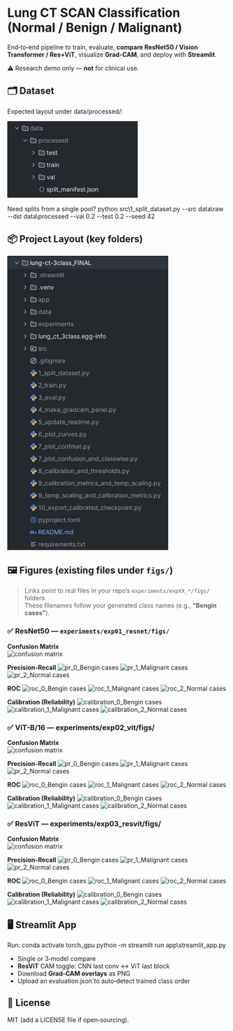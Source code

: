 # Lung CT SCAN Classification (Normal / Benign / Malignant)

End‑to‑end pipeline to train, evaluate, **compare ResNet50 / Vision Transformer / Res+ViT**, visualize **Grad-CAM**, and deploy with **Streamlit**.

 ⚠️ Research demo only — **not** for clinical use.

## 🗂️ Dataset

Expected layout under data/processed/:

![](data.png)

Need splits from a single pool?
python src\1_split_dataset.py --src data\raw --dst data\processed --val 0.2 --test 0.2 --seed 42


## 📦 Project Layout (key folders)
![](folder.png)


## 🖼️ Figures (existing files under `figs/`)

> Links point to real files in your repo’s `experiments/expXX_*/figs/` folders.  
> These filenames follow your generated class names (e.g., **“Bengin cases”**).

### ✅ ResNet50 — `experiments/exp01_resnet/figs/`

**Confusion Matrix**  
![confusion matrix](experiments/exp01_resnet/figs/confusion_matrix.png)

**Precision-Recall**
![pr_0_Bengin cases](experiments/exp01_resnet/figs/pr_0_Bengin%20cases.png)
![pr_1_Malignant cases](experiments/exp01_resnet/figs/pr_1_Malignant%20cases.png)
![pr_2_Normal cases](experiments/exp01_resnet/figs/pr_2_Normal%20cases.png)

**ROC**
![roc_0_Bengin cases](experiments/exp01_resnet/figs/roc_0_Bengin%20cases.png)
![roc_1_Malignant cases](experiments/exp01_resnet/figs/roc_1_Malignant%20cases.png)
![roc_2_Normal cases](experiments/exp01_resnet/figs/roc_2_Normal%20cases.png)

**Calibration (Reliability)**
![calibration_0_Bengin cases](experiments/exp01_resnet/figs/calibration_0_Bengin%20cases.png)
![calibration_1_Malignant cases](experiments/exp01_resnet/figs/calibration_1_Malignant%20cases.png)
![calibration_2_Normal cases](experiments/exp01_resnet/figs/calibration_2_Normal%20cases.png)


### ✅ ViT-B/16 — experiments/exp02_vit/figs/

**Confusion Matrix**  
![confusion matrix](experiments/exp02_vit/figs/confusion_matrix.png)

**Precision-Recall**
![pr_0_Bengin cases](experiments/exp02_vit/figs/pr_0_Bengin%20cases.png)
![pr_1_Malignant cases](experiments/exp02_vit/figs/pr_1_Malignant%20cases.png)
![pr_2_Normal cases](experiments/exp02_vit/figs/pr_2_Normal%20cases.png)

**ROC**
![roc_0_Bengin cases](experiments/exp02_vit/figs/roc_0_Bengin%20cases.png)
![roc_1_Malignant cases](experiments/exp02_vit/figs/roc_1_Malignant%20cases.png)
![roc_2_Normal cases](experiments/exp02_vit/figs/roc_2_Normal%20cases.png)

**Calibration (Reliability)**
![calibration_0_Bengin cases](experiments/exp02_vit/figs/calibration_0_Bengin%20cases.png)
![calibration_1_Malignant cases](experiments/exp02_vit/figs/calibration_1_Malignant%20cases.png)
![calibration_2_Normal cases](experiments/exp02_vit/figs/calibration_2_Normal%20cases.png)


### ✅ ResViT — experiments/exp03_resvit/figs/

**Confusion Matrix**  
![confusion matrix](experiments/exp03_resvit/figs/confusion_matrix.png)

**Precision-Recall**
![pr_0_Bengin cases](experiments/exp03_resvit/figs/pr_0_Bengin%20cases.png)
![pr_1_Malignant cases](experiments/exp03_resvit/figs/pr_1_Malignant%20cases.png)
![pr_2_Normal cases](experiments/exp03_resvit/figs/pr_2_Normal%20cases.png)

**ROC**
![roc_0_Bengin cases](experiments/exp03_resvit/figs/roc_0_Bengin%20cases.png)
![roc_1_Malignant cases](experiments/exp03_resvit/figs/roc_1_Malignant%20cases.png)
![roc_2_Normal cases](experiments/exp03_resvit/figs/roc_2_Normal%20cases.png)

**Calibration (Reliability)**
![calibration_0_Bengin cases](experiments/exp03_resvit/figs/calibration_0_Bengin%20cases.png)
![calibration_1_Malignant cases](experiments/exp03_resvit/figs/calibration_1_Malignant%20cases.png)
![calibration_2_Normal cases](experiments/exp03_resvit/figs/calibration_2_Normal%20cases.png)


## 🖥️ Streamlit App

Run:
conda activate torch_gpu
python -m streamlit run app\streamlit_app.py

- Single or 3‑model compare
- **ResViT** CAM toggle: CNN last conv ↔ ViT last block
- Download **Grad‑CAM overlays** as PNG
- Upload an evaluation.json`to auto‑detect trained class order

## 📜 License

MIT (add a LICENSE file if open‑sourcing).
